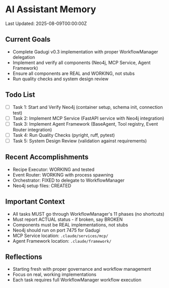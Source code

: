 # AI Assistant Memory
Last Updated: 2025-08-09T00:00:00Z

## Current Goals
- Complete Gadugi v0.3 implementation with proper WorkflowManager delegation
- Implement and verify all components (Neo4j, MCP Service, Agent Framework)
- Ensure all components are REAL and WORKING, not stubs
- Run quality checks and system design review

## Todo List
- [ ] Task 1: Start and Verify Neo4j (container setup, schema init, connection test)
- [ ] Task 2: Implement MCP Service (FastAPI service with Neo4j integration)
- [ ] Task 3: Implement Agent Framework (BaseAgent, Tool registry, Event Router integration)
- [ ] Task 4: Run Quality Checks (pyright, ruff, pytest)
- [ ] Task 5: System Design Review (validation against requirements)

## Recent Accomplishments
- Recipe Executor: WORKING and tested
- Event Router: WORKING with process spawning
- Orchestrator: FIXED to delegate to WorkflowManager
- Neo4j setup files: CREATED

## Important Context
- All tasks MUST go through WorkflowManager's 11 phases (no shortcuts)
- Must report ACTUAL status - if broken, say BROKEN
- Components must be REAL implementations, not stubs
- Neo4j should run on port 7475 for Gadugi
- MCP Service location: `.claude/services/mcp/`
- Agent Framework location: `.claude/framework/`

## Reflections
- Starting fresh with proper governance and workflow management
- Focus on real, working implementations
- Each task requires full WorkflowManager workflow execution